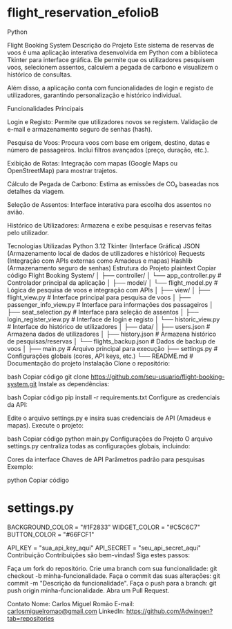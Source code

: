 # flight_reservation_efolioB
Python

Flight Booking System
Descrição do Projeto
Este sistema de reservas de voos é uma aplicação interativa desenvolvida em Python com a biblioteca Tkinter para interface gráfica. Ele permite que os utilizadores pesquisem voos, selecionem assentos, calculem a pegada de carbono e visualizem o histórico de consultas.

Além disso, a aplicação conta com funcionalidades de login e registo de utilizadores, garantindo personalização e histórico individual.

Funcionalidades Principais

Login e Registo:
Permite que utilizadores novos se registem.
Validação de e-mail e armazenamento seguro de senhas (hash).

Pesquisa de Voos:
Procura voos com base em origem, destino, datas e número de passageiros.
Inclui filtros avançados (preço, duração, etc.).

Exibição de Rotas:
Integração com mapas (Google Maps ou OpenStreetMap) para mostrar trajetos.

Cálculo de Pegada de Carbono:
Estima as emissões de CO₂ baseadas nos detalhes da viagem.

Seleção de Assentos:
Interface interativa para escolha dos assentos no avião.

Histórico de Utilizadores:
Armazena e exibe pesquisas e reservas feitas pelo utilizador.

Tecnologias Utilizadas
Python 3.12
Tkinter (Interface Gráfica)
JSON (Armazenamento local de dados de utilizadores e histórico)
Requests (Integração com APIs externas como Amadeus e mapas)
Hashlib (Armazenamento seguro de senhas)
Estrutura do Projeto
plaintext
Copiar código
Flight Booking System/
│
├── controller/
│   └── app_controller.py       # Controlador principal da aplicação
│
├── model/
│   └── flight_model.py         # Lógica de pesquisa de voos e integração com APIs
│
├── view/
│   ├── flight_view.py          # Interface principal para pesquisa de voos
│   ├── passenger_info_view.py  # Interface para informações dos passageiros
│   ├── seat_selection.py       # Interface para seleção de assentos
│   ├── login_register_view.py  # Interface de login e registo
│   └── historic_view.py        # Interface do histórico de utilizadores
│
├── data/
│   ├── users.json              # Armazena dados de utilizadores
│   ├── history.json            # Armazena histórico de pesquisas/reservas
│   └── flights_backup.json     # Dados de backup de voos
│
├── main.py                     # Arquivo principal para execução
├── settings.py                 # Configurações globais (cores, API keys, etc.)
└── README.md                   # Documentação do projeto
Instalação
Clone o repositório:

bash
Copiar código
git clone https://github.com/seu-usuario/flight-booking-system.git
Instale as dependências:

bash
Copiar código
pip install -r requirements.txt
Configure as credenciais da API:

Edite o arquivo settings.py e insira suas credenciais de API (Amadeus e mapas).
Execute o projeto:

bash
Copiar código
python main.py
Configurações do Projeto
O arquivo settings.py centraliza todas as configurações globais, incluindo:

Cores da interface
Chaves de API
Parâmetros padrão para pesquisas
Exemplo:

python
Copiar código
# settings.py
BACKGROUND_COLOR = "#1F2833"
WIDGET_COLOR = "#C5C6C7"
BUTTON_COLOR = "#66FCF1"

API_KEY = "sua_api_key_aqui"
API_SECRET = "seu_api_secret_aqui"
Contribuição
Contribuições são bem-vindas! Siga estes passos:

Faça um fork do repositório.
Crie uma branch com sua funcionalidade: git checkout -b minha-funcionalidade.
Faça o commit das suas alterações: git commit -m "Descrição da funcionalidade".
Faça o push para a branch: git push origin minha-funcionalidade.
Abra um Pull Request.

Contato
Nome: Carlos Miguel Romão
E-mail: carlosmiguelromao@gmail.com
LinkedIn: https://github.com/Adwingen?tab=repositories


